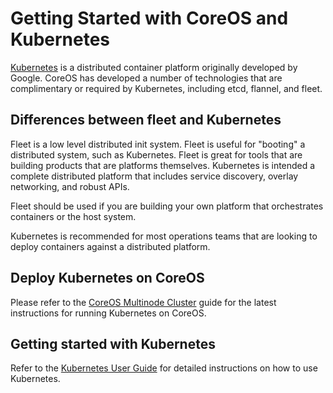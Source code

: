 [k8s]: http://kubernetes.io/
[k8s-coreos-guide]: https://github.com/GoogleCloudPlatform/kubernetes/blob/v1.0.0/docs/getting-started-guides/coreos/coreos_multinode_cluster.md
[k8s-user-guide]: https://github.com/GoogleCloudPlatform/kubernetes/blob/v1.0.0/docs/user-guide.md

# Getting Started with CoreOS and Kubernetes

[Kubernetes][k8s] is a distributed container platform originally developed by Google. CoreOS has developed a number of technologies that are complimentary or required by Kubernetes, including etcd, flannel, and fleet. 

## Differences between fleet and Kubernetes

Fleet is a low level distributed init system. Fleet is useful for "booting" a distributed system, such as Kubernetes. Fleet is great for tools that are building products that are platforms themselves. Kubernetes is intended a complete distributed platform that includes service discovery, overlay networking, and robust APIs.

Fleet should be used if you are building your own platform that orchestrates containers or the host system.

Kubernetes is recommended for most operations teams that are looking to deploy containers against a distributed platform. 

## Deploy Kubernetes on CoreOS

Please refer to the [CoreOS Multinode Cluster][k8s-coreos-guide] guide for the latest instructions for running Kubernetes on CoreOS. 

## Getting started with Kubernetes

Refer to the [Kubernetes User Guide][k8s-user-guide] for detailed instructions on how to use Kubernetes.
